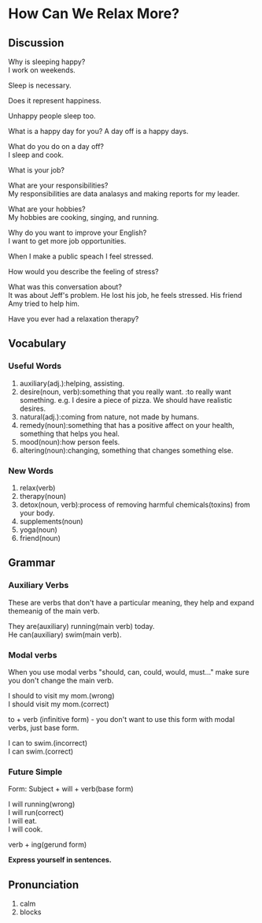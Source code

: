 # How Can We Relax More?  
## Discussion
Why is sleeping happy?  
I work on weekends.  

Sleep is necessary.  

Does it represent happiness.  

Unhappy people sleep too.  

What is a happy day for you? 
A day off is a happy days.  

What do you do on a day off?  
I sleep and cook.  

What is your job?  

What are your responsibilities?  
My responsibilities are data analasys and making reports for my leader.  

What are your hobbies?  
My hobbies are cooking, singing, and running.  

Why do you want to improve your English?  
I want to get more job opportunities.  

When I make a public speach I feel stressed.  

How would you describe the feeling of stress?  

What was this conversation about?  
It was about Jeff's problem. He lost his job, he feels stressed. His friend Amy tried to help him.  

Have you ever had a relaxation therapy?  



## Vocabulary
### Useful Words
1. auxiliary(adj.):helping, assisting.
1. desire(noun, verb):something that you really want. :to really want something. e.g. I desire a piece of pizza. We should have realistic desires.
1. natural(adj.):coming from nature, not made by humans.
1. remedy(noun):something that has a positive affect on your health, something that helps you heal.
1. mood(noun):how person feels.
1. altering(noun):changing, something that changes something else.

### New Words
1. relax(verb)
1. therapy(noun)
1. detox(noun, verb):process of removing harmful chemicals(toxins) from your body.
1. supplements(noun)
1. yoga(noun)
1. friend(noun)

## Grammar
### Auxiliary Verbs
These are verbs that don't have a particular meaning, they help and expand themeanig of the main verb.  

They are(auxiliary) running(main verb) today.  
He can(auxiliary) swim(main verb).

### Modal verbs
When you use modal verbs "should, can, could, would, must..." make sure you don't change the main verb.  

I should to visit my mom.(wrong)  
I should visit my mom.(correct)  

to + verb (infinitive form) - you don't want to use this form with modal verbs, just base form.  

I can to swim.(incorrect)  
I can swim.(correct)  

### Future Simple
Form: Subject + will + verb(base form)  

I will running(wrong)  
I will run(correct)  
I will eat.  
I will cook.  

verb + ing(gerund form)  

**Express yourself in sentences.**

## Pronunciation
1. calm
1. blocks
